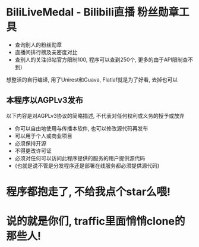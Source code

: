 # BiliLiveMedal - Bilibili直播 粉丝勋章工具
- 查询别人的粉丝勋章
- 直播间排行榜及亲密度对比 
- 查别人的关注(B站官方限制100, 程序可以查到250个, 更多的由于API限制查不到)

想整活的自行编译, 用了Unirest和Guava, Flatlaf就是为了好看, 去掉也可以

## 本程序以AGPLv3发布 ##
以下内容是对AGPLv3协议的简略描述, 不代表对任何权利或义务的授予或放弃
- 你可以自由地使用与传播本软件, 也可以修改源代码再发布
- 可以用于个人或商业项目
- 必须保持开源
- 不得更改许可证
- 必须对任何可以访问此程序提供的服务的用户提供源代码
- (也就是说不管是分发程序还是部署在线服务都必须提供源代码)

# 程序都抱走了, 不给我点个star么喂! 
# 说的就是你们, traffic里面悄悄clone的那些人!
